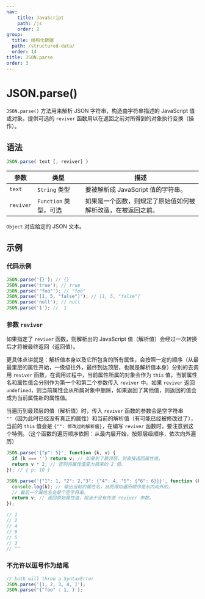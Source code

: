 ```yaml
---
nav:
    title: JavaScript
    path: /js
    order: 2
group:
  title: 结构化数据
  path: /structured-data/
  order: 14
title: JSON.parse
order: 3
---
```


# JSON.parse()

`JSON.parse()` 方法用来解析 JSON 字符串，构造由字符串描述的 JavaScript 值或对象。提供可选的 `reviver` 函数用以在返回之前对所得到的对象执行变换（操作）。

## 语法

```js
JSON.parse( text [, reviver] )
```

| 参数      | 类型                  | 描述                                                         |
| --------- | --------------------- | ------------------------------------------------------------ |
| `text`    | `String` 类型         | 要被解析成 JavaScript 值的字符串。                           |
| `reviver` | `Function` 类型，可选 | 如果是一个函数，则规定了原始值如何被解析改造，在被返回之前。 |

`Object` 对应给定的 JSON 文本。

## 示例

### 代码示例

```js
JSON.parse('{}'); // {}
JSON.parse('true'); // true
JSON.parse('"foo"'); // "foo"
JSON.parse('[1, 5, "false"]'); // [1, 5, "false"]
JSON.parse('null'); // null
JSON.parse('1'); //  1
```

### 参数 `reviver`

如果指定了 `reviver` 函数，则解析出的 JavaScript 值（解析值）会经过一次转换后才将被最终返回（返回值）。

更具体点讲就是：解析值本身以及它所包含的所有属性，会按照一定的顺序（从最最里层的属性开始，一级级往外，最终到达顶层，也就是解析值本身）分别的去调用 `reviver` 函数，在调用过程中，当前属性所属的对象会作为 `this` 值，当前属性名和属性值会分别作为第一个和第二个参数传入 `reviver` 中。如果 `reviver` 返回 `undefined`，则当前属性会从所属对象中删除，如果返回了其他值，则返回的值会成为当前属性新的属性值。

当遍历到最顶层的值（解析值）时，传入 `reviver` 函数的参数会是空字符串 `""`（因为此时已经没有真正的属性）和当前的解析值（有可能已经被修改过了），当前的 `this` 值会是 `{"": 修改过的解析值}`，在编写 `reviver` 函数时，要注意到这个特例。（这个函数的遍历顺序依照：从最内层开始，按照层级顺序，依次向外遍历）

```js
JSON.parse('{"p": 5}', function (k, v) {
  if (k === '') return v; // 如果到了最顶层，则直接返回属性值，
  return v * 2; // 否则将属性值变为原来的 2 倍。
}); // { p: 10 }

JSON.parse('{"1": 1, "2": 2,"3": {"4": 4, "5": {"6": 6}}}', function (k, v) {
  console.log(k); // 输出当前的属性名，从而得知遍历顺序是从内向外的，
  // 最后一个属性名会是个空字符串。
  return v; // 返回原始属性值，相当于没有传递 reviver 参数。
});

// 1
// 2
// 4
// 6
// 5
// 3
// ""
```

### 不允许以逗号作为结尾

```js
// both will throw a SyntaxError
JSON.parse('[1, 2, 3, 4, ]');
JSON.parse('{"foo" : 1, }');
```
